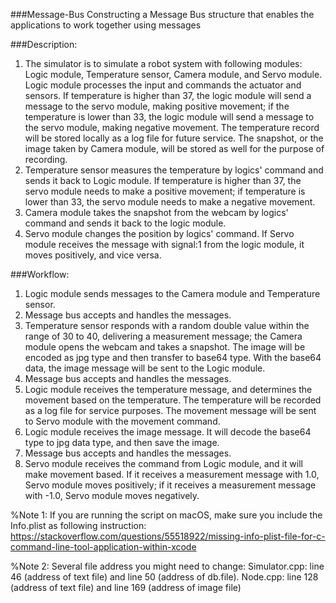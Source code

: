 ###Message-Bus
Constructing a Message Bus structure that enables the applications to work together using messages

###Description:
1. The simulator is to simulate a robot system with following modules: Logic module, Temperature sensor, Camera module, and Servo module.
Logic module processes the input and commands the actuator and sensors.
If temperature is higher than 37, the logic module will send a message to the servo module, making positive movement; if the temperature is lower than 33, the logic module will send a message to the servo module, making negative movement.
The temperature record will be stored locally as a log file for future service.
The snapshot, or the image taken by Camera module, will be stored as well for the purpose of recording.
2. Temperature sensor measures the temperature by logics' command and sends it back to  Logic module.
If temperature is higher than 37, the servo module needs to make a positive movement; if temperature is lower than 33, the servo module needs to make a negative movement.
3. Camera module takes the snapshot from the webcam by logics' command and sends it back to the logic module.
4. Servo module changes the position by logics' command.
If Servo module receives the message with signal:1 from the logic module, it moves positively, and vice versa.

###Workflow:
1. Logic module sends messages to the Camera module and Temperature sensor.
2. Message bus accepts and handles the messages.
3. Temperature sensor responds with a random double value within the range of 30 to 40, delivering a measurement message; the Camera module opens the webcam and takes a snapshot. The image will be encoded as jpg type and then transfer to base64 type. With the base64 data, the image message will be sent to the Logic module.
4. Message bus accepts and handles the messages.
5. Logic module receives the temperature message, and determines the movement based on the temperature. The temperature will be recorded as a log file for service purposes. The movement message will be sent to Servo module with the movement command.
6. Logic module receives the image message. It will decode the base64 type to jpg data type, and then save the image.
7. Message bus accepts and handles the messages.
8. Servo module receives the command from Logic module, and it will make movement based. If it receives a measurement message with 1.0, Servo module moves positively; if it receives a measurement message with -1.0, Servo module moves negatively.

%Note 1: If you are running the script on macOS, make sure you include the Info.plist as following instruction: https://stackoverflow.com/questions/55518922/missing-info-plist-file-for-c-command-line-tool-application-within-xcode

%Note 2: Several file address you might need to change:
  Simulator.cpp: line 46 (address of text file) and line 50 (address of db.file).
  Node.cpp: line 128 (address of text file) and line 169 (address of image file)
